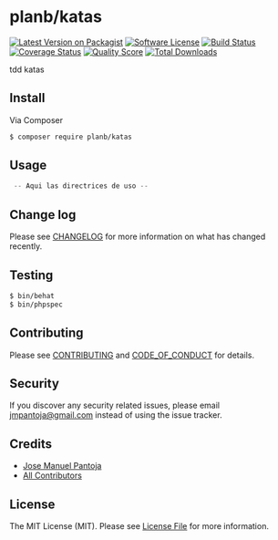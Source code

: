# planb/katas

[![Latest Version on Packagist][ico-version]][link-packagist]
[![Software License][ico-license]](LICENSE.md)
[![Build Status][ico-travis]][link-travis]
[![Coverage Status][ico-scrutinizer]][link-scrutinizer]
[![Quality Score][ico-code-quality]][link-code-quality]
[![Total Downloads][ico-downloads]][link-downloads]

tdd katas

## Install

Via Composer

``` bash
$ composer require planb/katas
```

## Usage

``` php
 -- Aqui las directrices de uso --    
```

## Change log

Please see [CHANGELOG](CHANGELOG.md) for more information on what has changed recently.

## Testing

``` bash
$ bin/behat
$ bin/phpspec
```

## Contributing

Please see [CONTRIBUTING](CONTRIBUTING.md) and [CODE_OF_CONDUCT](CODE_OF_CONDUCT.md) for details.

## Security

If you discover any security related issues, please email jmpantoja@gmail.com instead of using the issue tracker.

## Credits

- [Jose Manuel Pantoja][link-author]
- [All Contributors][link-contributors]

## License

The MIT License (MIT). Please see [License File](LICENSE.md) for more information.

[ico-version]: https://img.shields.io/packagist/v/planb/katas.svg?style=flat-square
[ico-license]: https://img.shields.io/badge/license-MIT-brightgreen.svg?style=flat-square
[ico-travis]: https://img.shields.io/travis/planb-project/katas/master.svg?style=flat-square
[ico-scrutinizer]: https://img.shields.io/scrutinizer/coverage/g/planb-project/katas.svg?style=flat-square
[ico-code-quality]: https://img.shields.io/scrutinizer/g/planb-project/katas.svg?style=flat-square
[ico-downloads]: https://img.shields.io/packagist/dt/planb/katas.svg?style=flat-square

[link-packagist]: https://packagist.org/packages/planb/katas
[link-travis]: https://travis-ci.org/planb-project/katas
[link-scrutinizer]: https://scrutinizer-ci.com/g/planb-project/katas/code-structure
[link-code-quality]: https://scrutinizer-ci.com/g/planb-project/katas
[link-downloads]: https://packagist.org/packages/planb/katas
[link-author]: https://github.com/planb-project/
[link-contributors]: ../../contributors
